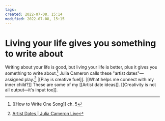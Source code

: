 ```yaml
---
tags: 
created: 2022-07-08, 15:14
modified: 2022-07-08, 15:15
---
```


# Living your life gives you something to write about
Writing about your life is good, but living your life is better, plus it gives you something to write about.[^1] Julia Cameron calls these "artist dates"—assigned play.[^2] [[Play is creative fuel]]. [[What helps me connect with my inner child?]] These are some of my [[Artist date ideas]]. [[Creativity is not all output—it's input too]].

[^1]: [[How to Write One Song]] ch. 5
[^2]: [Artist Dates | Julia Cameron Live](https://juliacameronlive.com/basic-tools/artists-dates/?utm_source=pocket_mylist)
